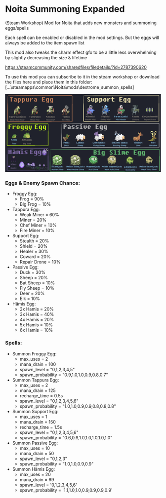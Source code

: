 # Noita Summoning Expanded
(Steam Workshop) Mod for Noita that adds new monsters and summoning eggs/spells

Each spell can be enabled or disabled in the mod settings. But the eggs will always be added to the item spawn list

This mod also tweaks the charm effect gfx to be a little less overwhelming by slightly decreasing the size & lifetime

https://steamcommunity.com/sharedfiles/filedetails/?id=2787390620

To use this mod you can subscribe to it in the steam workshop or download the files here and place them in this folder: [...\steamapps\common\Noita\mods\dextrome_summon_spells]

![workshop_preview_image](https://github.com/Dextrome/noita-summoning-expanded/blob/main/workshop_preview_image.png)

<h3>Eggs & Enemy Spawn Chance:</h3>

* Froggy Egg:
    - Frog = 90%
    - Big Frog = 10%
* Tappura Egg:
    - Weak Miner = 60%
    - Miner = 20%
    - Chef Miner = 10%
    - Fire Miner = 10%
* Support Egg:
    - Stealth = 20%
    - Shield = 20%
    - Healer = 30%
    - Coward = 20%
    - Repair Drone = 10%
* Passive Egg:
    - Duck = 30%
    - Sheep = 20%
    - Bat Sheep = 10%
    - Fly Sheep = 10%
    - Deer = 20%
    - Elk = 10%
* Hämis Egg:
    - 2x Hamis = 20%
    - 3x Hamis = 40%
    - 4x Hamis = 20%
    - 5x Hamis = 10%
    - 6x Hamis = 10%

<h3> Spells: </h3>

* Summon Froggy Egg:
    - max_uses                          = 2
    - mana_drain                        = 100
    - spawn_level                       = "0,1,2,3,4,5"
    - spawn_probability                 = "0.9,1.0,1.0,0.9,0.8,0.7"
* Summon Tappura Egg:
    - max_uses                          = 2
    - mana_drain                        = 125
    - recharge_time                     = 0.5s
    - spawn_level                       = "0,1,2,3,4,5,6"
    - spawn_probability                 = "1.0,1.0,0.9,0.9,0.8,0.8,0.8"
* Summon Support Egg:
    - max_uses                          = 1
    - mana_drain                        = 150
    - recharge_time                     = 1.5s
    - spawn_level                       = "0,1,2,3,4,5,6"
    - spawn_probability                 = "0.6,0.9,1.0,1.0,1.0,1.0,1.0"
* Summon Passive Egg:
    - max_uses                          = 10
    - mana_drain                        = 50
    - spawn_level                       = "0,1,2,3"
    - spawn_probability                 = "1.0,1.0,0.9,0.9"
* Summon Hämis Egg:
    - max_uses 				= 20
    - mana_drain 			= 69
    - spawn_level 			= '0,1,2,3,4,5,6'
    - spawn_probability 		= '1.1,1.0,1.0,0.9,0.9,0.9,0.9'
    
